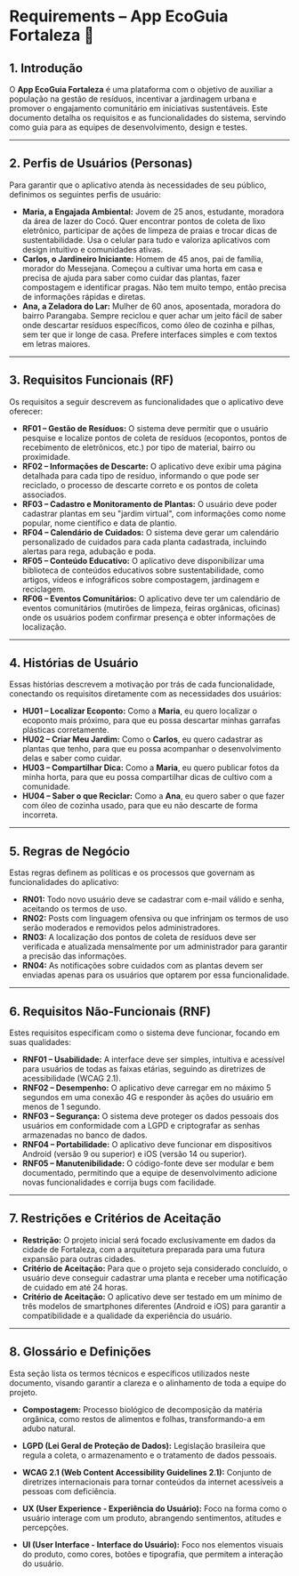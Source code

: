 # Requirements – App EcoGuia Fortaleza 🌱

## 1. Introdução

O **App EcoGuia Fortaleza** é uma plataforma com o objetivo de auxiliar a população na gestão de resíduos, incentivar a jardinagem urbana e promover o engajamento comunitário em iniciativas sustentáveis. Este documento detalha os requisitos e as funcionalidades do sistema, servindo como guia para as equipes de desenvolvimento, design e testes.

---

## 2. Perfis de Usuários (Personas)

Para garantir que o aplicativo atenda às necessidades de seu público, definimos os seguintes perfis de usuário:

* **Maria, a Engajada Ambiental:** Jovem de 25 anos, estudante, moradora da área de lazer do Cocó. Quer encontrar pontos de coleta de lixo eletrônico, participar de ações de limpeza de praias e trocar dicas de sustentabilidade. Usa o celular para tudo e valoriza aplicativos com design intuitivo e comunidades ativas.
* **Carlos, o Jardineiro Iniciante:** Homem de 45 anos, pai de família, morador do Messejana. Começou a cultivar uma horta em casa e precisa de ajuda para saber como cuidar das plantas, fazer compostagem e identificar pragas. Não tem muito tempo, então precisa de informações rápidas e diretas.
* **Ana, a Zeladora do Lar:** Mulher de 60 anos, aposentada, moradora do bairro Parangaba. Sempre reciclou e quer achar um jeito fácil de saber onde descartar resíduos específicos, como óleo de cozinha e pilhas, sem ter que ir longe de casa. Prefere interfaces simples e com textos em letras maiores.

---

## 3. Requisitos Funcionais (RF)

Os requisitos a seguir descrevem as funcionalidades que o aplicativo deve oferecer:

* **RF01 – Gestão de Resíduos:** O sistema deve permitir que o usuário pesquise e localize pontos de coleta de resíduos (ecopontos, pontos de recebimento de eletrônicos, etc.) por tipo de material, bairro ou proximidade.
* **RF02 – Informações de Descarte:** O aplicativo deve exibir uma página detalhada para cada tipo de resíduo, informando o que pode ser reciclado, o processo de descarte correto e os pontos de coleta associados.
* **RF03 – Cadastro e Monitoramento de Plantas:** O usuário deve poder cadastrar plantas em seu "jardim virtual", com informações como nome popular, nome científico e data de plantio.
* **RF04 – Calendário de Cuidados:** O sistema deve gerar um calendário personalizado de cuidados para cada planta cadastrada, incluindo alertas para rega, adubação e poda.
* **RF05 – Conteúdo Educativo:** O aplicativo deve disponibilizar uma biblioteca de conteúdos educativos sobre sustentabilidade, como artigos, vídeos e infográficos sobre compostagem, jardinagem e reciclagem.
* **RF06 – Eventos Comunitários:** O aplicativo deve ter um calendário de eventos comunitários (mutirões de limpeza, feiras orgânicas, oficinas) onde os usuários podem confirmar presença e obter informações de localização.

---

## 4. Histórias de Usuário

Essas histórias descrevem a motivação por trás de cada funcionalidade, conectando os requisitos diretamente com as necessidades dos usuários:

* **HU01 – Localizar Ecoponto:** Como a **Maria**, eu quero localizar o ecoponto mais próximo, para que eu possa descartar minhas garrafas plásticas corretamente.
* **HU02 – Criar Meu Jardim:** Como o **Carlos**, eu quero cadastrar as plantas que tenho, para que eu possa acompanhar o desenvolvimento delas e saber como cuidar.
* **HU03 – Compartilhar Dica:** Como a **Maria**, eu quero publicar fotos da minha horta, para que eu possa compartilhar dicas de cultivo com a comunidade.
* **HU04 – Saber o que Reciclar:** Como a **Ana**, eu quero saber o que fazer com óleo de cozinha usado, para que eu não descarte de forma incorreta.

---

## 5. Regras de Negócio

Estas regras definem as políticas e os processos que governam as funcionalidades do aplicativo:

* **RN01:** Todo novo usuário deve se cadastrar com e-mail válido e senha, aceitando os termos de uso.
* **RN02:** Posts com linguagem ofensiva ou que infrinjam os termos de uso serão moderados e removidos pelos administradores.
* **RN03:** A localização dos pontos de coleta de resíduos deve ser verificada e atualizada mensalmente por um administrador para garantir a precisão das informações.
* **RN04:** As notificações sobre cuidados com as plantas devem ser enviadas apenas para os usuários que optarem por essa funcionalidade.

---

## 6. Requisitos Não-Funcionais (RNF)

Estes requisitos especificam como o sistema deve funcionar, focando em suas qualidades:

* **RNF01 – Usabilidade:** A interface deve ser simples, intuitiva e acessível para usuários de todas as faixas etárias, seguindo as diretrizes de acessibilidade (WCAG 2.1).
* **RNF02 – Desempenho:** O aplicativo deve carregar em no máximo 5 segundos em uma conexão 4G e responder às ações do usuário em menos de 1 segundo.
* **RNF03 – Segurança:** O sistema deve proteger os dados pessoais dos usuários em conformidade com a LGPD e criptografar as senhas armazenadas no banco de dados.
* **RNF04 – Portabilidade:** O aplicativo deve funcionar em dispositivos Android (versão 9 ou superior) e iOS (versão 14 ou superior).
* **RNF05 – Manutenibilidade:** O código-fonte deve ser modular e bem documentado, permitindo que a equipe de desenvolvimento adicione novas funcionalidades e corrija bugs com facilidade.

---

## 7. Restrições e Critérios de Aceitação

* **Restrição:** O projeto inicial será focado exclusivamente em dados da cidade de Fortaleza, com a arquitetura preparada para uma futura expansão para outras cidades.
* **Critério de Aceitação:** Para que o projeto seja considerado concluído, o usuário deve conseguir cadastrar uma planta e receber uma notificação de cuidado em até 24 horas.
* **Critério de Aceitação:** O aplicativo deve ser testado em um mínimo de três modelos de smartphones diferentes (Android e iOS) para garantir a compatibilidade e a qualidade da experiência do usuário.

---

## 8. Glossário e Definições

Esta seção lista os termos técnicos e específicos utilizados neste documento, visando garantir a clareza e o alinhamento de toda a equipe do projeto.

* **Compostagem:** Processo biológico de decomposição da matéria orgânica, como restos de alimentos e folhas, transformando-a em adubo natural.

* **LGPD (Lei Geral de Proteção de Dados):** Legislação brasileira que regula a coleta, o armazenamento e o tratamento de dados pessoais.

* **WCAG 2.1 (Web Content Accessibility Guidelines 2.1):** Conjunto de diretrizes internacionais para tornar conteúdos da internet acessíveis a pessoas com deficiência.

* **UX (User Experience - Experiência do Usuário):** Foco na forma como o usuário interage com um produto, abrangendo sentimentos, atitudes e percepções.

* **UI (User Interface - Interface do Usuário):** Foco nos elementos visuais do produto, como cores, botões e tipografia, que permitem a interação do usuário.




